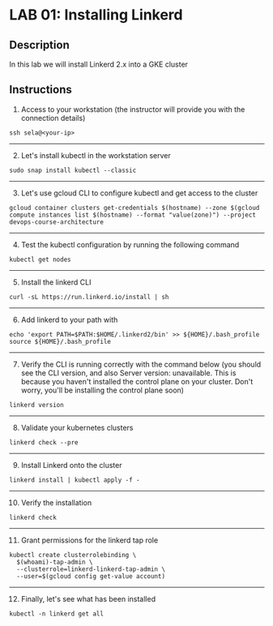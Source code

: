 # LAB 01: Installing Linkerd

## Description

In this lab we will install Linkerd 2.x into a GKE cluster

## Instructions

1. Access to your workstation (the instructor will provide you with the connection details)

```
ssh sela@<your-ip>
```

---

2. Let's install kubectl in the workstation server

```
sudo snap install kubectl --classic
```

---

3. Let's use gcloud CLI to configure kubectl and get access to the cluster

```
gcloud container clusters get-credentials $(hostname) --zone $(gcloud compute instances list $(hostname) --format "value(zone)") --project devops-course-architecture
```

---

4. Test the kubectl configuration by running the following command

```
kubectl get nodes
```

---

5. Install the linkerd CLI

```
curl -sL https://run.linkerd.io/install | sh
```

---

6. Add linkerd to your path with

```
echo 'export PATH=$PATH:$HOME/.linkerd2/bin' >> ${HOME}/.bash_profile
source ${HOME}/.bash_profile
```

---

7. Verify the CLI is running correctly with the command below (you should see the CLI version, and also Server version: unavailable. This is because you haven't installed the control plane on your cluster. Don't worry, you'll be installing the control plane soon)

```
linkerd version
```

---

8. Validate your kubernetes clusters

```
linkerd check --pre
```

---

9. Install Linkerd onto the cluster

```
linkerd install | kubectl apply -f -
```

---

10. Verify the installation

```
linkerd check
```

---

11. Grant permissions for the linkerd tap role

```
kubectl create clusterrolebinding \
  $(whoami)-tap-admin \
  --clusterrole=linkerd-linkerd-tap-admin \
  --user=$(gcloud config get-value account)
```

---

12. Finally, let's see what has been installed

```
kubectl -n linkerd get all
```
